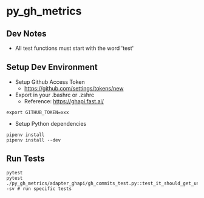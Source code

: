 # py_gh_metrics

## Dev Notes
* All test functions must start with the word 'test'

## Setup Dev Environment
* Setup Github Access Token
  * https://github.com/settings/tokens/new
* Export in your .bashrc or .zshrc
  * Reference: https://ghapi.fast.ai/
```
export GITHUB_TOKEN=xxx
```
* Setup Python dependencies
```
pipenv install
pipenv install --dev
```

## Run Tests
```
pytest
pytest ./py_gh_metrics/adapter_ghapi/gh_commits_test.py::test_it_should_get_unique_names_in_list -sv # run specific tests
```
